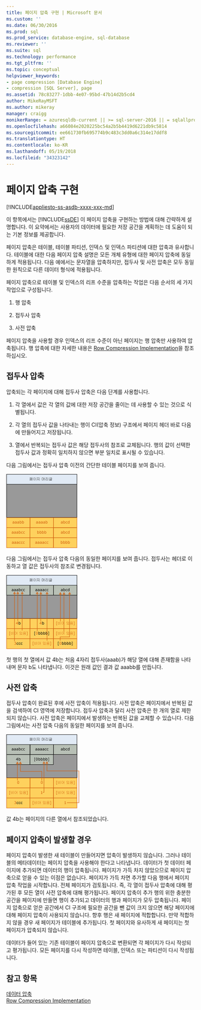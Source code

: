 ```yaml
---
title: 페이지 압축 구현 | Microsoft 문서
ms.custom: ''
ms.date: 06/30/2016
ms.prod: sql
ms.prod_service: database-engine, sql-database
ms.reviewer: ''
ms.suite: sql
ms.technology: performance
ms.tgt_pltfrm: ''
ms.topic: conceptual
helpviewer_keywords:
- page compression [Database Engine]
- compression [SQL Server], page
ms.assetid: 78c83277-1dbb-4e07-95bd-47b14d2b5cd4
author: MikeRayMSFT
ms.author: mikeray
manager: craigg
monikerRange: = azuresqldb-current || >= sql-server-2016 || = sqlallproducts-allversions
ms.openlocfilehash: a66084e2020225bc54a2b5b4419d6221db9c5814
ms.sourcegitcommit: ee661730fb695774b9c483c3dd0a6c314e17ddf8
ms.translationtype: HT
ms.contentlocale: ko-KR
ms.lasthandoff: 05/19/2018
ms.locfileid: "34323142"
---
```

# <a name="page-compression-implementation"></a>페이지 압축 구현
[!INCLUDE[appliesto-ss-asdb-xxxx-xxx-md](../../includes/appliesto-ss-asdb-xxxx-xxx-md.md)]

  이 항목에서는 [!INCLUDE[ssDE](../../includes/ssde-md.md)] 이 페이지 압축을 구현하는 방법에 대해 간략하게 설명합니다. 이 요약에서는 사용자의 데이터에 필요한 저장 공간을 계획하는 데 도움이 되는 기본 정보를 제공합니다.  
  
 페이지 압축은 테이블, 테이블 파티션, 인덱스 및 인덱스 파티션에 대한 압축과 유사합니다. 테이블에 대한 다음 페이지 압축 설명은 모든 개체 유형에 대한 페이지 압축에 동일하게 적용됩니다. 다음 예에서는 문자열을 압축하지만, 접두사 및 사전 압축은 모두 동일한 원칙으로 다른 데이터 형식에 적용됩니다.  
  
 페이지 압축으로 테이블 및 인덱스의 리프 수준을 압축하는 작업은 다음 순서의 세 가지 작업으로 구성됩니다.  
  
1.  행 압축  
  
2.  접두사 압축  
  
3.  사전 압축  
  
 페이지 압축을 사용할 경우 인덱스의 리프 수준이 아닌 페이지는 행 압축만 사용하여 압축됩니다. 행 압축에 대한 자세한 내용은 [Row Compression Implementation](../../relational-databases/data-compression/row-compression-implementation.md)을 참조하십시오.  
  
## <a name="prefix-compression"></a>접두사 압축  
 압축되는 각 페이지에 대해 접두사 압축은 다음 단계를 사용합니다.  
  
1.  각 열에서 값은 각 열의 값에 대한 저장 공간을 줄이는 데 사용할 수 있는 것으로 식별됩니다.  
  
2.  각 열의 접두사 값을 나타내는 행이 CI(압축 정보) 구조에서 페이지 헤더 바로 다음에 만들어지고 저장됩니다.  
  
3.  열에서 반복되는 접두사 값은 해당 접두사의 참조로 교체됩니다. 행의 값이 선택한 접두사 값과 정확히 일치하지 않으면 부분 일치로 표시될 수 있습니다.  
  
 다음 그림에서는 접두사 압축 이전의 간단한 테이블 페이지를 보여 줍니다.  
  
 ![접두사 압축 이전 페이지](../../relational-databases/data-compression/media/skt-tblcompression1c.gif "접두사 압축 이전 페이지")  
  
 다음 그림에서는 접두사 압축 다음의 동일한 페이지를 보여 줍니다. 접두사는 헤더로 이동하고 열 값은 접두사의 참조로 변경됩니다.  
  
 ![접두사 압축 이후 페이지](../../relational-databases/data-compression/media/tblcompression2.gif "접두사 압축 이후 페이지")  
  
 첫 행의 첫 열에서 값 4b는 처음 4자리 접두사(aaab)가 해당 열에 대해 존재함을 나타내며 문자 b도 나타냅니다. 이것은 원래 값인 결과 값 aaabb를 만듭니다.  
  
## <a name="dictionary-compression"></a>사전 압축  
 접두사 압축이 완료된 후에 사전 압축이 적용됩니다. 사전 압축은 페이지에서 반복된 값을 검색하여 CI 영역에 저장합니다. 접두사 압축과 달리 사전 압축은 한 개의 열로 제한되지 않습니다. 사전 압축은 페이지에서 발생하는 반복된 값을 교체할 수 있습니다. 다음 그림에서는 사전 압축 다음의 동일한 페이지를 보여 줍니다.  
  
 ![사전 압축 이후 페이지](../../relational-databases/data-compression/media/tblcompression3.gif "사전 압축 이후 페이지")  
  
 값 4b는 페이지의 다른 열에서 참조되었습니다.  
  
## <a name="when-page-compression-occurs"></a>페이지 압축이 발생할 경우  
 페이지 압축이 발생한 새 테이블이 만들어지면 압축이 발생하지 않습니다. 그러나 테이블의 메타데이터는 페이지 압축을 사용해야 한다고 나타냅니다. 데이터가 첫 데이터 페이지에 추가되면 데이터의 행이 압축됩니다. 페이지가 가득 차지 않았으므로 페이지 압축으로 얻을 수 있는 이점은 없습니다. 페이지가 가득 차면 추가할 다음 행에서 페이지 압축 작업을 시작합니다. 전체 페이지가 검토됩니다. 즉, 각 열이 접두사 압축에 대해 평가된 후 모든 열이 사전 압축에 대해 평가됩니다. 페이지 압축이 추가 행의 위한 충분한 공간을 페이지에 만들면 행이 추가되고 데이터의 행과 페이지가 모두 압축됩니다. 페이지 압축으로 얻은 공간에서 CI 구조에 필요한 공간을 뺀 값이 크지 않으면 해당 페이지에 대해 페이지 압축이 사용되지 않습니다. 향후 행은 새 페이지에 적합합니다. 만약 적합하지 않을 경우 새 페이지가 테이블에 추가됩니다. 첫 페이지와 유사하게 새 페이지는 첫 페이지가 압축되지 않습니다.  
  
 데이터가 들어 있는 기존 테이블이 페이지 압축으로 변환되면 각 페이지가 다시 작성되고 평가됩니다. 모든 페이지를 다시 작성하면 테이블, 인덱스 또는 파티션이 다시 작성됩니다.  
  
## <a name="see-also"></a>참고 항목  
 [데이터 압축](../../relational-databases/data-compression/data-compression.md)   
 [Row Compression Implementation](../../relational-databases/data-compression/row-compression-implementation.md)  
  
  
